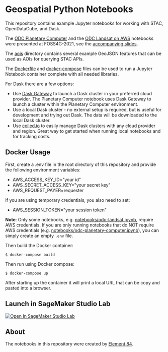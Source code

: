 # Geospatial Python Notebooks



This repository contains example Jupyter notebooks for working with STAC, OpenDataCube, and Dask. 

The [ODC Planetary Computer](notebooks/odc-planetary-computer.ipynb) and the 
[ODC Landsat on AWS](notebooks/odc-landsat.ipynb) notebooks were presented at FOSS4G-2021, see the 
[accompanying slides](https://docs.google.com/presentation/d/1JUZG_tOscAwXUzdzOAR0wL71a0UdQDWnuz9O5HZjOjQ/edit?usp=sharing).

The [aois](aois/) directory contains several example GeoJSON features that can be used
as AOIs for querying STAC APIs.

The [Dockerfile](./Dockerfile) and [docker-compose](./docker-compose.yml) files can be used to run
a Jupyter Notebook container complete with all needed libraries.

For Dask there are a few options:

- Use [Dask Gateway](https://gateway.dask.org/) to launch a Dask cluster in your preferred cloud provider.
The Planetary Computer notebook uses Dask Gateway to launch a cluster within the Planetary Computer environment.
- Use a local Dask cluster - no external setup is required, but is useful for development and trying out Dask.
The data will be downloaded to the local Dask cluster.
- Use [coiled.io](https://coiled.io/) to easily manage Dask clusters with any cloud provider and region. Great way
to get started when running local notebooks and for tracking costs.

## Docker Usage

First, create a .env file in the root directory of this repository and provide the following environment variables:

- AWS_ACCESS_KEY_ID="your id"
- AWS_SECRET_ACCESS_KEY="your secret key"
- AWS_REQUEST_PAYER=requester

If you are using temporary credentials, you also need to set:

- AWS_SESSION_TOKEN="your session token"

**Note**: Only some notebooks, e.g. [notebooks/odc-landsat.ipynb](notebooks/odc-landsat.ipynb), require AWS credentials.
If you are only running notebooks that do NOT require AWS credentials (e.g. [notebooks/odc-planetary-computer.ipynb](notebooks/odc-planetary-computer.ipynb)), you can simply create an empty `.env` file.

Then build the Docker container:

```
$ docker-compose build
```

Then run using Docker compose:

```
$ docker-compose up
```

After starting up the container it will print a local URL that can be copy and pasted into a browser.

## Launch in SageMaker Studio Lab
[![Open In SageMaker Studio Lab](https://studiolab.sagemaker.aws/studiolab.svg)](https://studiolab.sagemaker.aws/import/github/https://github.com/rsignell-usgs/geo-notebooks/blob/main/notebooks/odc-landsat.ipynb)
## About

The notebooks in this repository were created by [Element 84](http://element84.com/).
